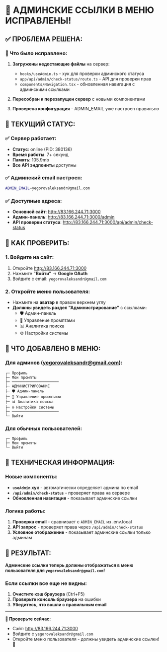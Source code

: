 # 🎉 АДМИНСКИЕ ССЫЛКИ В МЕНЮ ИСПРАВЛЕНЫ!

## ✅ **ПРОБЛЕМА РЕШЕНА:**

### 🔧 **Что было исправлено:**
1. **Загружены недостающие файлы** на сервер:
   - `hooks/useAdmin.ts` - хук для проверки админского статуса
   - `app/api/admin/check-status/route.ts` - API для проверки прав
   - `components/Navigation.tsx` - обновленная навигация с админскими ссылками

2. **Пересобран и перезапущен сервер** с новыми компонентами

3. **Проверена конфигурация** - ADMIN_EMAIL уже настроен правильно

## 🎯 **ТЕКУЩИЙ СТАТУС:**

### ✅ **Сервер работает:**
- **Статус**: online (PID: 380136)
- **Время работы**: 7+ секунд
- **Память**: 105.9mb
- **Все API эндпоинты** доступны

### ✅ **Админский email настроен:**
```bash
ADMIN_EMAIL=yegorovaleksandr@gmail.com
```

### ✅ **Доступные адреса:**
- **Основной сайт**: http://83.166.244.71:3000
- **Админ-панель**: http://83.166.244.71:3000/admin
- **API проверки статуса**: http://83.166.244.71:3000/api/admin/check-status

## 🔐 **КАК ПРОВЕРИТЬ:**

### **1. Войдите на сайт:**
1. Откройте http://83.166.244.71:3000
2. Нажмите **"Войти"** → **Google OAuth**
3. Войдите с email: `yegorovaleksandr@gmail.com`

### **2. Откройте меню пользователя:**
- Нажмите на **аватар** в правом верхнем углу
- **Должны увидеть раздел "Администрирование"** с ссылками:
  - 🛡️ Админ-панель
  - 📝 Управление промптами
  - 📊 Аналитика поиска
  - ⚙️ Настройки системы

## 🎨 **ЧТО ДОБАВЛЕНО В МЕНЮ:**

### **Для админов (yegorovaleksandr@gmail.com):**
```
┌─ Профиль
├─ Мои промпты
├─ ─────────────────────
├─ АДМИНИСТРИРОВАНИЕ
├─ 🛡️ Админ-панель
├─ 📝 Управление промптами
├─ 📊 Аналитика поиска
├─ ⚙️ Настройки системы
├─ ─────────────────────
└─ Выйти
```

### **Для обычных пользователей:**
```
┌─ Профиль
├─ Мои промпты
└─ Выйти
```

## 🔧 **ТЕХНИЧЕСКАЯ ИНФОРМАЦИЯ:**

### **Новые компоненты:**
- **`useAdmin` хук** - автоматически определяет админа по email
- **`/api/admin/check-status`** - проверяет права на сервере
- **Обновленная навигация** - показывает админские ссылки

### **Логика работы:**
1. **Проверка email** - сравнивает с `ADMIN_EMAIL` из .env.local
2. **API запрос** - проверяет права через `/api/admin/check-status`
3. **Условное отображение** - показывает админские ссылки только админам

## 🚀 **РЕЗУЛЬТАТ:**

**Админские ссылки теперь должны отображаться в меню пользователя для `yegorovaleksandr@gmail.com`!**

### **Если ссылки все еще не видны:**
1. **Очистите кэш браузера** (Ctrl+F5)
2. **Проверьте консоль браузера** на ошибки
3. **Убедитесь, что вошли с правильным email**

---

**🔗 Проверьте сейчас:**
- Сайт: http://83.166.244.71:3000
- Войдите с `yegorovaleksandr@gmail.com`
- Откройте меню пользователя - должны увидеть админские ссылки! 🎉
